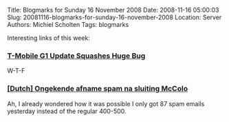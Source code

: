Title: Blogmarks for Sunday 16 November 2008
Date: 2008-11-16 05:00:03
Slug: 20081116-blogmarks-for-sunday-16-november-2008
Location: Server
Authors: Michiel Scholten
Tags: blogmarks

<p>Interesting links of this week:</p>
<h3><a href="http://www.brighthand.com/default.asp?newsID=14572">T-Mobile G1 Update Squashes Huge Bug</a></h3>
<p>W-T-F</p>
<h3><a href="http://security.nl/artikel/24582/1/Ongekende_afname_spam_na_sluiting_McColo.html">[Dutch] Ongekende afname spam na sluiting McColo</a></h3>
<p>Ah, I already wondered how it was possible I only got 87 spam emails yesterday instead of the regular 400-500.</p>

